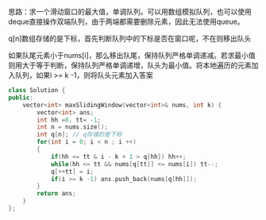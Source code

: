 思路：求一个滑动窗口的最大值，单调队列。可以用数组模拟队列，也可以使用deque直接操作双端队列，由于两端都需要删除元素，因此无法使用queue。

q[n]数组存储的是下标，首先判断队列中的下标是否在窗口呢，不在则移出队头

如果队尾元素小于nums[i]，那么移出队尾，保持队列严格单调递减。若求最小值则用大于等于判断，保持队列严格单调递增，队头为最小值。将本地遍历的元素加入队列，如果i >= k -1，则将队头元素加入答案

```c++
class Solution {
public:
    vector<int> maxSlidingWindow(vector<int>& nums, int k) {
        vector<int> ans;
        int hh =0, tt= -1;
        int n = nums.size();
        int q[n]; // q存储的是下标
        for(int i = 0; i < n ; i ++)
        {
            if(hh <= tt & i - k + 1 > q[hh]) hh++;
            while(hh <= tt && nums[q[tt]] <= nums[i]) tt--;
            q[++tt] = i;
            if(i >= k -1) ans.push_back(nums[q[hh]]); 
        }
        return ans;
    }
};
```

